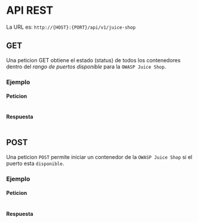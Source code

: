 
# API REST

La URL es: `http://{HOST}:{PORT}/api/v1/juice-shop`

## GET

Una peticion GET obtiene el estado (status) de todos los contenedores dentro del *rango de puertos disponible* para la `OWASP Juice Shop`.

### Ejemplo

#### Peticion

```bash

```

#### Respuesta

```json

```

## POST

Una peticion `POST` permite iniciar un contenedor de la `OWASP Juice Shop` si el puerto esta `disponible`.

### Ejemplo

#### Peticion

```bash

```

#### Respuesta

```json

```